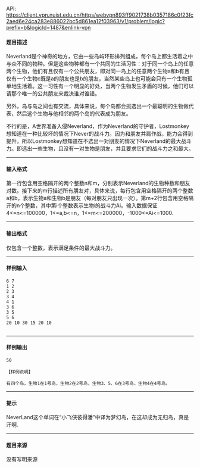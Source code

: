 API: https://client.vpn.nuist.edu.cn/https/webvpn893ff9021738b0357186c0f23fc2aed6e24ca283e886022bc5d861ea12f03963/v1/problem/logic?prefix=b&logicId=1487&enlink-vpn

#### 题目描述

  
Neverland是个神奇的地方，它由一些岛屿环形排列组成，每个岛上都生活着之中与众不同的物种。但是这些物种都有一个共同的生活习性：对于同一个岛上的任意两个生物，他们有且仅有一个公共朋友，即对同一岛上的任意两个生物a和b有且仅有一个生物c既是a的朋友也是b的朋友，当然某些岛上也可能会只有一个生物孤单地生活着。这一习性有一个明显的好处，当两个生物发生矛盾的时候，他们可以请那个唯一的公共朋友来裁决谁对谁错。

另外，岛与岛之间也有交流，具体来说，每个岛都会挑选出一个最聪明的生物做代表，然后这个生物与他相邻的两个岛的代表成为朋友。

不行的是，A世界准备入侵Neverland，作为Neverland的守护者，Lostmonkey想知道在一种比较坏的情况下Never的战斗力。因为和朋友并肩作战，能力会得到提升，所以Lostmonkey想知道在不选出一对朋友的情况下Neverland的最大战斗力。即选出一些生物，且没有一对生物是朋友，并且要求它们的战斗力之和最大。

---

#### 输入格式

第一行包含用空格隔开的两个整数n和m，分别表示Neverland的生物种数和朋友对数。接下来的m行描述所有朋友对，具体来说，每行包含用空格隔开的两个整数a和b，表示生物a和生物b是朋友（每对朋友只出现一次）。第m+2行包含用空格隔开的n个整数，其中第i个整数表示生物i的战斗力Ai。输入数据保证4<=n<=100000，1<=a,b<=n，1<=m<=200000，-1000<=Ai<=1000.

---

#### 输出格式

仅包含一个整数，表示满足条件的最大战斗力。

---

#### 样例输入
```
6 7
1 2
2 3
3 4
4 1
3 6
3 5
5 6
20 10 30 15 20 10


```

---

#### 样例输出
```
50

【样例说明】

有四个岛，生物1在1号岛，生物2在2号岛，生物3、5、6在3号岛，生物4在4号岛。

```

---

#### 提示

NeverLand这个单词在“小飞侠彼得潘”中译为梦幻岛，在这却成为无归岛，真是汗啊.

---

#### 题目来源

没有写明来源
